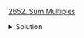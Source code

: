 [2652. Sum Multiples](https://leetcode.com/contest/weekly-contest-342/problems/sum-multiples/)

<details><summary>Solution</summary>

![](../../../../assets/2652.png)

</details>
